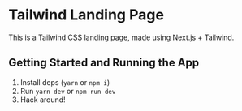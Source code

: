 # Tailwind Landing Page

This is a Tailwind CSS landing page, made using Next.js + Tailwind.

## Getting Started and Running the App

1. Install deps (`yarn` or `npm i`)
2. Run `yarn dev` or `npm run dev`
3. Hack around!
